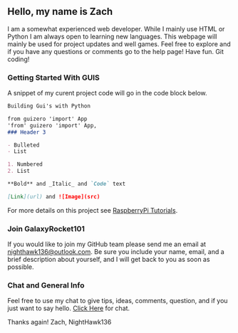 ## Hello, my name is Zach

I am a somewhat experienced web developer. While I mainly use HTML or Python I am always open to learning new languages.
This webpage will mainly be used for project updates and well games. Feel free to explore and if you have any questions or comments go to the help page! Have fun. Git coding!

### Getting Started With GUIS

A snippet of my curent project code will go in the code block below.

```markdown
Building Gui's with Python

from guizero 'import' App
'from' guizero 'import' App, 
### Header 3

- Bulleted
- List

1. Numbered
2. List

**Bold** and _Italic_ and `Code` text

[Link](url) and ![Image](src)
```

For more details on this project see [RaspberryPi Tutorials](https://www.raspberrypi.org/learning/getting-started-with-guis/).

### Join GalaxyRocket101

If you would like to join my GitHub team please send me an email at nighthawk136@outlook.com. Be sure you include your name, email, and a brief description about yourself, and I will get back to you as soon as possible.

### Chat and General Info

Feel free to use my chat to give tips, ideas, comments, question, and if you just want to say hello. [Click Here](https://join.slack.com/galaxyrocket101nh/shared_invite/MTc3MTA2ODQxNzQ1LTE0OTM3NTIwMTUtYjE1ZjgyYTg0ZA) for chat.

Thanks again! Zach, NightHawk136
